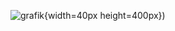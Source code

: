![grafik](https://user-images.githubusercontent.com/83589796/199694395-d2912364-a59a-4e40-b42c-db5792767652.png){width=40px height=400px})
